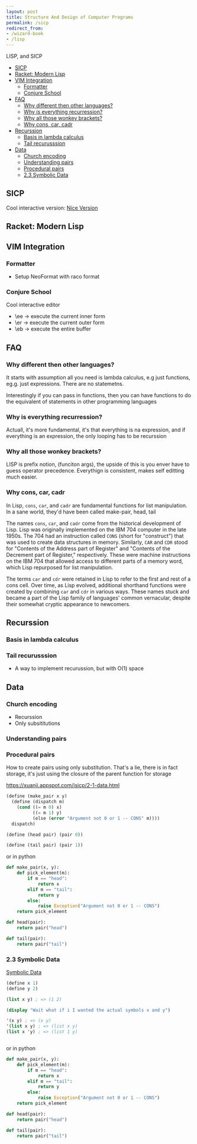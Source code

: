 ```yaml
---
layout: post
title: Structure And Design of Computer Programs
permalink: /sicp
redirect_from:
- /wizard-book
- /lisp
---
```


LISP, and SICP


<!-- prettier-ignore-start -->
<!-- vim-markdown-toc GFM -->

- [SICP](#sicp)
- [Racket: Modern Lisp](#racket-modern-lisp)
- [VIM Integration](#vim-integration)
    - [Formatter](#formatter)
    - [Conjure School](#conjure-school)
- [FAQ](#faq)
    - [Why different then other languages?](#why-different-then-other-languages)
    - [Why is everything recurression?](#why-is-everything-recurression)
    - [Why all those wonkey brackets?](#why-all-those-wonkey-brackets)
    - [Why cons, car, cadr](#why-cons-car-cadr)
- [Recurssion](#recurssion)
    - [Basis in lambda calculus](#basis-in-lambda-calculus)
    - [Tail recurusssion](#tail-recurusssion)
- [Data](#data)
    - [Church encoding](#church-encoding)
    - [Understanding pairs](#understanding-pairs)
    - [Procedural pairs](#procedural-pairs)
    - [2.3 Symbolic Data](#23-symbolic-data)

<!-- vim-markdown-toc -->
<!-- prettier-ignore-end -->

## SICP

Cool interactive version: [Nice Version](https://xuanji.appspot.com/isicp)

## Racket: Modern Lisp


## VIM Integration

### Formatter

* Setup NeoFormat with raco format

### Conjure School


Cool interactive editor

* \ee -> execute the current inner form
* \er -> execute the current outer form
* \eb -> execute the entire buffer

## FAQ

### Why different then other languages?

It starts with assumption all you need is lambda calculus, e.g just functions, eg.g. just expressions. There are no statemetns.

Interestingly if you can pass in functions, then you can have functions to do the equivalent of statements in other programming languages


### Why is everything recurression?

Actuall, it's more fundamental, it's that everything is na expression, and if everything is an expression, the only looping has to be recurssion


### Why all those wonkey brackets?

LISP is prefix notion, (funciton args), the upside of this is you enver have to guess operator precedence. Everythign is consistent, makes self editting much easier.

### Why cons, car, cadr

In Lisp, `cons`, `car`, and `cadr` are fundamental functions for list manipulation. In a sane world, they'd have been called make-pair, head, tail

The names `cons`, `car`, and `cadr` come from the historical development of Lisp. Lisp was originally implemented on the IBM 704 computer in the late 1950s. The 704 had an instruction called `CONS` (short for "construct") that was used to create data structures in memory. Similarly, `CAR` and `CDR` stood for "Contents of the Address part of Register" and "Contents of the Decrement part of Register," respectively. These were machine instructions on the IBM 704 that allowed access to different parts of a memory word, which Lisp repurposed for list manipulation.

The terms `car` and `cdr` were retained in Lisp to refer to the first and rest of a cons cell. Over time, as Lisp evolved, additional shorthand functions were created by combining `car` and `cdr` in various ways. These names stuck and became a part of the Lisp family of languages' common vernacular, despite their somewhat cryptic appearance to newcomers.




## Recurssion

### Basis in lambda calculus

### Tail recurusssion

* A way to implement recurussion, but with O(1) space


## Data

### Church encoding

* Recurssion
* Only subsititutions


### Understanding pairs

### Procedural pairs

How to create pairs using only substitution.  That's a lie, there is in fact storage, it's just using the closure of the parent function for storage

https://xuanji.appspot.com/isicp/2-1-data.html

```lisp
(define (make_pair x y)
  (define (dispatch m)
    (cond ((= m 0) x)
          ((= m 1) y)
          (else (error "Argument not 0 or 1 -- CONS" m))))
  dispatch)

(define (head pair) (pair 0))

(define (tail pair) (pair 1))
```
or in python
```python
def make_pair(x, y):
    def pick_element(m):
        if m == "head":
            return x
        elif m == "tail":
            return y
        else:
            raise Exception("Argument not 0 or 1 -- CONS")
    return pick_element

def head(pair):
    return pair("head")

def tail(pair):
    return pair("tail")
```

### 2.3 Symbolic Data

[Symbolic Data](https://xuanji.appspot.com/isicp/2-3-symbolic.html)

```scheme
(define x 1)
(define y 2)

(list x y) ; => (1 2)

(display "Wait what if i I wanted the actual symbols x and y")

'(x y) ; => (x y)
'(list x y) ; => (list x y)
(list x 'y) ; => (list 1 y)



```
or in python
```python
def make_pair(x, y):
    def pick_element(m):
        if m == "head":
            return x
        elif m == "tail":
            return y
        else:
            raise Exception("Argument not 0 or 1 -- CONS")
    return pick_element

def head(pair):
    return pair("head")

def tail(pair):
    return pair("tail")
```




